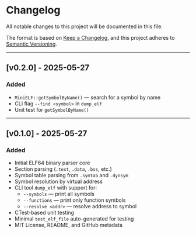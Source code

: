 # Changelog

All notable changes to this project will be documented in this file.

The format is based on [Keep a Changelog](https://keepachangelog.com/en/1.1.0/),
and this project adheres to [Semantic Versioning](https://semver.org/spec/v2.0.0.html).

---

## [v0.2.0] - 2025-05-27

### Added
- `MiniELF::getSymbolByName()` — search for a symbol by name
- CLI flag `--find <symbol>` in `dump_elf`
- Unit test for `getSymbolByName()`

---

## [v0.1.0] - 2025-05-27

### Added
- Initial ELF64 binary parser core
- Section parsing (`.text`, `.data`, `.bss`, etc.)
- Symbol table parsing from `.symtab` and `.dynsym`
- Symbol resolution by virtual address
- CLI tool `dump_elf` with support for:
  - `--symbols` — print all symbols
  - `--functions` — print only function symbols
  - `--resolve <addr>` — resolve address to symbol
- CTest-based unit testing
- Minimal `test_elf_file` auto-generated for testing
- MIT License, README, and GitHub metadata

